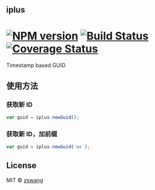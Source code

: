 iplus
-----------

# [![NPM version][npm-image]][npm-url] [![Build Status][travis-image]][travis-url] [![Coverage Status][coverage-image]][coverage-url]

Timestamp based GUID

## 使用方法

### 获取新 ID

```js
var guid = iplus.newGuid();
```

### 获取新 ID，加前缀

```js
var guid = iplus.newGuid('wx');
```

## License

MIT © [zswang](http://weibo.com/zswang)

[npm-url]: https://npmjs.org/package/iplus
[npm-image]: https://badge.fury.io/js/iplus.svg
[travis-url]: https://travis-ci.org/zswang/iplus
[travis-image]: https://travis-ci.org/zswang/iplus.svg?branch=master
[coverage-url]: https://coveralls.io/github/zswang/iplus?branch=master
[coverage-image]: https://coveralls.io/repos/zswang/iplus/badge.svg?branch=master&service=github